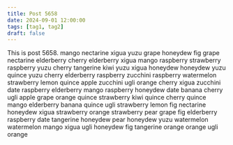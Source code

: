 ```yaml
---
title: Post 5658
date: 2024-09-01 12:00:00
tags: [tag1, tag2]
draft: false
---
```

This is post 5658.
mango
nectarine
xigua
yuzu
grape
honeydew
fig
grape
nectarine
elderberry
cherry
elderberry
xigua
mango
raspberry
strawberry
raspberry
yuzu
cherry
tangerine
kiwi
yuzu
xigua
honeydew
honeydew
yuzu
quince
yuzu
cherry
elderberry
raspberry
zucchini
raspberry
watermelon
strawberry
lemon
quince
apple
zucchini
ugli
orange
cherry
xigua
zucchini
date
raspberry
elderberry
mango
raspberry
honeydew
date
banana
cherry
ugli
apple
grape
orange
quince
strawberry
kiwi
quince
cherry
quince
mango
elderberry
banana
quince
ugli
strawberry
lemon
fig
nectarine
honeydew
xigua
strawberry
orange
strawberry
pear
grape
fig
elderberry
raspberry
date
tangerine
honeydew
pear
honeydew
yuzu
watermelon
watermelon
mango
xigua
ugli
honeydew
fig
tangerine
orange
orange
ugli
orange
